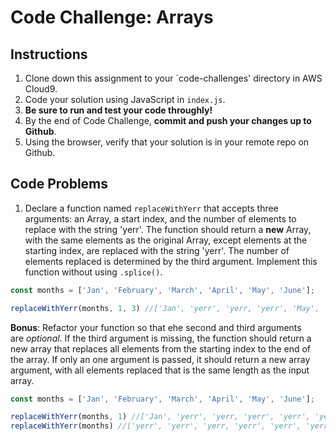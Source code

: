 # Code Challenge: Arrays

## Instructions

1. Clone down this assignment to your `code-challenges' directory in AWS Cloud9.  
2. Code your solution using JavaScript in `index.js`. 
3. **Be sure to run and test your code throughly!**
4. By the end of Code Challenge, **commit and push your changes up to Github**.
5. Using the browser, verify that your solution is in your remote repo on Github.

## Code Problems

1. Declare a function named `replaceWithYerr` that accepts three arguments: an Array, a start index, and the number of elements to replace with the string 'yerr'. The function should return a **new** Array, with the same elements as the original Array, except elements at the starting index, are replaced with the string 'yerr'. The number of elements replaced is determined by the third argument. Implement this function without using `.splice()`.
```js
const months = ['Jan', 'February', 'March', 'April', 'May', 'June'];

replaceWithYerr(months, 1, 3) //['Jan', 'yerr', 'yerr, 'yerr', 'May', 'June']
```

**Bonus**: Refactor your function so that ehe second and third arguments are *optional*. If the third argument is missing, the function should return a new array that replaces all elements from the starting index to the end of the array. If only an one argument is passed, it should return a new array argument, with all elements replaced that is the same length as the input array.
```js
const months = ['Jan', 'February', 'March', 'April', 'May', 'June'];

replaceWithYerr(months, 1) //['Jan', 'yerr', 'yerr, 'yerr', 'yerr', 'yerr']
replaceWithYerr(months) //['yerr', 'yerr', 'yerr, 'yerr', 'yerr', 'yerr']
```
